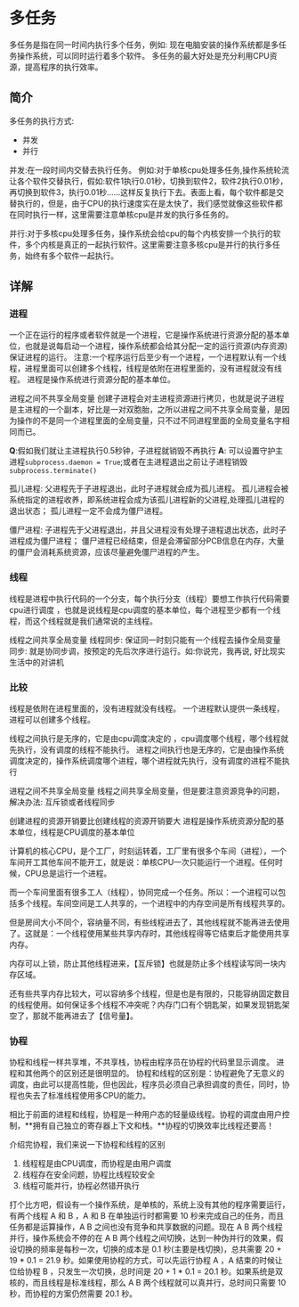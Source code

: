 # 多任务


多任务是指在同一时间内执行多个任务，例如: 现在电脑安装的操作系统都是多任务操作系统，可以同时运行着多个软件。
多任务的最大好处是充分利用CPU资源，提高程序的执行效率。
## 简介
多任务的执行方式:
* 并发
* 并行
  
并发:在一段时间内交替去执行任务。
例如:对于单核cpu处理多任务,操作系统轮流让各个软件交替执行，假如:软件1执行0.01秒，切换到软件2，软件2执行0.01秒，再切换到软件3，执行0.01秒……这样反复执行下去。表面上看，每个软件都是交替执行的，但是，由于CPU的执行速度实在是太快了，我们感觉就像这些软件都在同时执行一样，这里需要注意单核cpu是并发的执行多任务的。

并行:对于多核cpu处理多任务，操作系统会给cpu的每个内核安排一个执行的软件，多个内核是真正的一起执行软件。这里需要注意多核cpu是并行的执行多任务，始终有多个软件一起执行。

## 详解
### 进程
一个正在运行的程序或者软件就是一个进程，它是操作系统进行资源分配的基本单位，也就是说每启动一个进程，操作系统都会给其分配一定的运行资源(内存资源)保证进程的运行。
注意:一个程序运行后至少有一个进程，一个进程默认有一个线程，进程里面可以创建多个线程，线程是依附在进程里面的，没有进程就没有线程。
进程是操作系统进行资源分配的基本单位。

进程之间不共享全局变量
创建子进程会对主进程资源进行拷贝，也就是说子进程是主进程的一个副本，好比是一对双胞胎，之所以进程之间不共享全局变量，是因为操作的不是同一个进程里面的全局变量，只不过不同进程里面的全局变量名字相同而已。

**Q**:假如我们就让主进程执行0.5秒钟，子进程就销毁不再执行
**A**: 可以设置守护主进程`subprocess.daemon = True`;或者在主进程退出之前让子进程销毁`subprocess.terminate()`

孤儿进程:
父进程先于子进程退出，此时子进程就会成为孤儿进程。
孤儿进程会被系统指定的进程收养，即系统进程会成为该孤儿进程新的父进程,处理孤儿进程的退出状态；
孤儿进程一定不会成为僵尸进程。

僵尸进程:
子进程先于父进程退出，并且父进程没有处理子进程退出状态，此时子进程成为僵尸进程；
僵尸进程已经结束，但是会滞留部分PCB信息在内存，大量的僵尸会消耗系统资源，应该尽量避免僵尸进程的产生。


### 线程
线程是进程中执行代码的一个分支，每个执行分支（线程）要想工作执行代码需要cpu进行调度 ，也就是说线程是cpu调度的基本单位，每个进程至少都有一个线程，而这个线程就是我们通常说的主线程。

线程之间共享全局变量
线程同步: 保证同一时刻只能有一个线程去操作全局变量 同步: 就是协同步调，按预定的先后次序进行运行。如:你说完，我再说, 好比现实生活中的对讲机


### 比较
线程是依附在进程里面的，没有进程就没有线程。
一个进程默认提供一条线程，进程可以创建多个线程。

线程之间执行是无序的，它是由cpu调度决定的 ，cpu调度哪个线程，哪个线程就先执行，没有调度的线程不能执行。
进程之间执行也是无序的，它是由操作系统调度决定的，操作系统调度哪个进程，哪个进程就先执行，没有调度的进程不能执行

进程之间不共享全局变量
线程之间共享全局变量，但是要注意资源竞争的问题，解决办法: 互斥锁或者线程同步

创建进程的资源开销要比创建线程的资源开销要大
进程是操作系统资源分配的基本单位，线程是CPU调度的基本单位


计算机的核心CPU，是个工厂，时刻运转着，工厂里有很多个车间（进程），一个车间开工其他车间不能开工，就是说：单核CPU一次只能运行一个进程。任何时候，CPU总是运行一个进程。

而一个车间里面有很多工人（线程），协同完成一个任务。所以：一个进程可以包括多个线程。车间空间是工人共享的，一个进程中的内存空间是所有线程共享的。

但是房间大小不同个，容纳量不同，有些线程进去了，其他线程就不能再进去使用了。这就是：一个线程使用某些共享内存时，其他线程得等它结束后才能使用共享内存。

内存可以上锁，防止其他线程进来，【互斥锁】也就是防止多个线程读写同一块内存区域。

还有些共享内存比较大，可以容纳多个线程，但是也是有限的，只能容纳固定数目的线程使用。如何保证多个线程不冲突呢？内存门口有个钥匙架，如果发现钥匙架空了，那就不能再进去了【信号量】。
### 协程

协程和线程一样共享堆，不共享栈，协程由程序员在协程的代码里显示调度。
进程和其他两个的区别还是很明显的。
协程和线程的区别是：协程避免了无意义的调度，由此可以提高性能，但也因此，程序员必须自己承担调度的责任，同时，协程也失去了标准线程使用多CPU的能力。

相比于前面的进程和线程，协程是一种用户态的轻量级线程。协程的调度由用户控制，**拥有自己独立的寄存器上下文和栈。**协程的切换效率比线程还要高！

介绍完协程，我们来说一下协程和线程的区别

1. 线程程是由CPU调度，而协程是由用户调度
2. 线程存在安全问题，协程比线程较安全
3. 线程可能并行，协程必然错开执行


打个比方吧，假设有一个操作系统，是单核的，系统上没有其他的程序需要运行，有两个线程 A 和 B ，A 和 B 在单独运行时都需要 10 秒来完成自己的任务，而且任务都是运算操作，A B 之间也没有竞争和共享数据的问题。现在 A B 两个线程并行，操作系统会不停的在 A B 两个线程之间切换，达到一种伪并行的效果，假设切换的频率是每秒一次，切换的成本是 0.1 秒(主要是栈切换)，总共需要 20 + 19 * 0.1 = 21.9 秒。如果使用协程的方式，可以先运行协程 A ，A 结束的时候让位给协程 B ，只发生一次切换，总时间是 20 + 1 * 0.1 = 20.1 秒。如果系统是双核的，而且线程是标准线程，那么 A B 两个线程就可以真并行，总时间只需要 10 秒，而协程的方案仍然需要 20.1 秒。